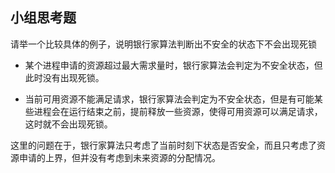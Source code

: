## 小组思考题

请举一个比较具体的例子，说明银行家算法判断出不安全的状态下不会出现死锁

- 某个进程申请的资源超过最大需求量时，银行家算法会判定为不安全状态，但此时没有出现死锁。

- 当前可用资源不能满足请求，银行家算法会判定为不安全状态，但是有可能某些进程会在运行结束之前，提前释放一些资源，使得可用资源可以满足请求，这时就不会出现死锁。

这里的问题在于，银行家算法只考虑了当前时刻下状态是否安全，而且只考虑了资源申请的上界，但并没有考虑到未来资源的分配情况。
